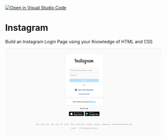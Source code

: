[![Open in Visual Studio Code](https://classroom.github.com/assets/open-in-vscode-c66648af7eb3fe8bc4f294546bfd86ef473780cde1dea487d3c4ff354943c9ae.svg)](https://classroom.github.com/online_ide?assignment_repo_id=9046837&assignment_repo_type=AssignmentRepo)
# Instagram

Build an Instagram Login Page using your Knowledge of HTML and CSS

![Instagram Login Page](instagram.png)
